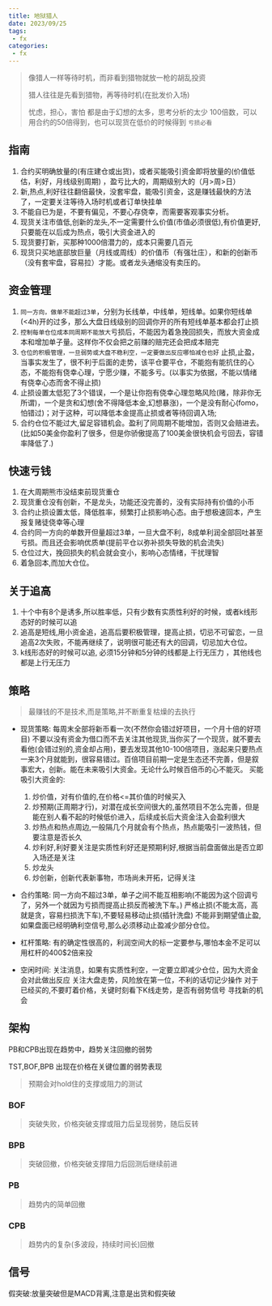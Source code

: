 ```yaml
---
title: 地狱猎人
date: 2023/09/25
tags:
 - fx
categories:
 - fx
---
```


> 像猎人一样等待时机，而非看到猎物就放一枪的胡乱投资
>
> 猎人往往是先看到猎物，再等待时机(在批发价入场)
>
> 忧虑，担心，害怕 都是由于幻想的太多，思考分析的太少
> 100倍数，可以用合约的50倍得到，也可以现货在低价的时候得到
`亏损必看`

## 指南
1. 合约买明确放量的(有庄建仓或出货)，或者买能吸引资金即将放量的(价值低估，利好，月线级别周期) ，盈亏比大的，周期级别大的（月>周>日）
2. 新,热点,利好往往翻倍最快，没套牢盘，能吸引资金，这是赚钱最快的方法了，一定要关注等待入场时机或者订单快挂单
3. 不能自已为是，不要有偏见，不要心存侥幸，而需要客观事实分析。
4. 现货关注市值低,创新的龙头,不一定需要什么价值(市值必须很低),有价值更好,只要能在以后成为热点，吸引大资金进入的
5. 现货要打新，买那种1000倍潜力的，成本只需要几百元
6. 现货只买地底部放巨量（月线或周线）的价值币（有强壮庄），和新的创新币（没有套牢盘，容易拉）才能。或者龙头通缩没有卖压的。


## 资金管理
1. `同一方向，做单不能超过3单`，分别为长线单，中线单，短线单。如果你短线单(<4h)开的过多，那么大盘日线级别的回调你开的所有短线单基本都会打止损
2. `控制每单仓位成本同周期不能放大`亏损后，不能因为着急挽回损失，而放大资金成本和增加单子量。这样你不仅会把之前赚的赔完还会把成本赔完
3. `仓位的积极管理，一旦弱势或大盘不稳利空，一定要做出反应哪怕减仓也好` 止损,止盈，当事实发生了，很不利于后面的走势，该平仓要平仓，不能抱有能抗住的心态，不能抱有侥幸心理，宁愿少赚，不能多亏。(以事实为依据，不能以情绪有侥幸心态而舍不得止损)
4. 止损设置太低犯了3个错误，一个是让你抱有侥幸心理忽略风险(赌，除非你无所谓)，一个是贪和幻想(舍不得降低本金,幻想暴涨)，一个是没有耐心(fomo，怕错过)；对于这种，可以降低本金提高止损或者等待回调入场;
5. 合约仓位不能过大,留足容错机会。盈利了同周期不能增加，否则又会赔进去。(比如50美金你盈利了很多，但是你骄傲提高了100美金很快机会亏回去，容错率降低了.)

## 快速亏钱
1. 在大周期熊市没结束前现货重仓
2. 现货重仓没有创新，不是龙头，功能还没完善的，没有实际持有价值的小币
3. 合约止损设置太低，降低胜率，频繁打止损影响心态。由于想极速回本，产生报复赌徒侥幸等心理
4. 合约同一方向的单数开但量超过3单，一旦大盘不利，8成单利润全部回吐甚至亏损。而且还会影响优质单(提前平仓以弥补损失导致的机会流失)
5. 仓位过大，挽回损失的机会就会变小，影响心态情绪，干扰理智
6. 着急回本,而加大仓位。


## 关于追高
1. 十个中有8个是诱多,所以胜率低，只有少数有实质性利好的时候，或者k线形态好的时候可以追
2. 追高是短线,用小资金追，追高后要积极管理，提高止损，切忌不可留恋，一旦追高2次失败，不能再继续了，说明很可能还有大的回调，切忌加大仓位。
3. k线形态好的时候可以追, 必须15分钟和5分钟的线都是上行无压力 ，其他线也都是上行无压力





## 策略
> 最赚钱的不是技术,而是策略,并不断重复枯燥的去执行

- 现货策略:
  每周末全部将新币看一次(不然你会错过好项目，一个月十倍的好项目) 
  不要以没有资金为借口而不去关注其他现货,当你买了一个现货，就不要去看他(会错过别的,资金却占用)，要去发现其他10-100倍项目，涨起来只要热点一来3个月就能到，很容易错过。百倍项目前期一定是生态还不完善，但是叙事宏大，创新。能在未来吸引大资金。无论什么时候百倍币的心不能灭。
  买能吸引大资金的:
    1. 炒价值，对有价值的,在价格<=其价值的时候买入
    2. 炒预期(正周期才行)，对潜在成长空间很大的,虽然项目不怎么完善，但是能在别人看不起的时候低价进入，后续成长后大资金注入会盈利很大
    3. 炒热点和热点周边,一般隔几个月就会有个热点，热点能吸引一波热钱，但要注意是否长久
    4. 炒利好,利好要关注是实质性利好还是预期利好,根据当前盘面做出是否立即入场还是关注
    5. 炒龙头
    7. 炒创新，创新代表新事物，市场尚未开拓，记得关注

- 合约策略:
  同一方向不超过3单，单子之间不能互相影响(不能因为这个回调亏了，另外一个就因为亏损而提高止损反而被洗下车。)
  严格止损(不能太高，高就是贪，容易扫损洗下车),不要轻易移动止损(插针洗盘)
  不能非到期望值止盈,如果盘面已经明确利空信号,那么必须移动止盈减少部分仓位。

- 杠杆策略: 
  有的确定性很高的，利润空间大的标一定要参与,哪怕本金不足可以用杠杆的400$2倍来投

- 空闲时间:
  关注消息，如果有实质性利空，一定要立即减少仓位，因为大资金会对此做出反应
  关注大盘走势，风险放在第一位，不利的话切记少操作
  对于已经买的,不要盯着价格，关键时刻看下K线走势，是否有弱势信号
  寻找新的机会


##  架构

PB和CPB出现在趋势中，趋势关注回撤的弱势

TST,BOF,BPB 出现在价格在关键位置的弱势表现 

> 预期会对hold住的支撑或阻力的测试

### BOF

> 突破失败，价格突破支撑或阻力后呈现弱势，随后反转

### BPB

> 突破回撤，价格突破支撑阻力后回测后继续前进

### PB 

>  趋势内的简单回撤

### CPB

> 趋势内的复杂(多波段，持续时间长)回撤


## 信号
假突破:放量突破但是MACD背离,注意是出货和假突破
